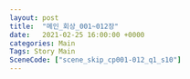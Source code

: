 ```yaml
---
layout: post
title:  "메인_회상_001~012장"
date:   2021-02-25 16:00:00 +0000
categories: Main
Tags: Story Main
SceneCode: ["scene_skip_cp001-012_q1_s10"]
---
```

